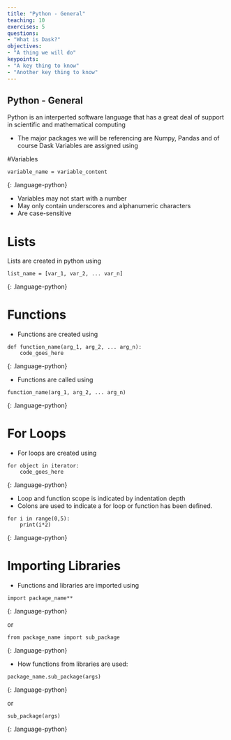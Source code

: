 ```yaml
---
title: "Python - General"
teaching: 10
exercises: 5
questions:
- "What is Dask?"
objectives:
- "A thing we will do"
keypoints:
- "A key thing to know"
- "Another key thing to know"
---
```


## Python - General

Python is an interperted software language that has a great deal of support in scientific and mathematical computing

* The major packages we will be referencing are Numpy, Pandas and of course Dask
Variables are assigned using

#Variables
~~~
variable_name = variable_content
~~~
{: .language-python}

* Variables may not start with a number
* May only contain underscores and alphanumeric characters
* Are case-sensitive
     
# Lists     
Lists are created in python using 

~~~
list_name = [var_1, var_2, ... var_n]
~~~
{: .language-python}

# Functions
* Functions are created using 

~~~
def function_name(arg_1, arg_2, ... arg_n):
    code_goes_here
~~~
{: .language-python}

* Functions are called using 

~~~
function_name(arg_1, arg_2, ... arg_n)
~~~
{: .language-python}

# For Loops
* For loops are created using

~~~
for object in iterator:
    code_goes_here
~~~
{: .language-python}

* Loop and function scope is indicated by indentation depth
* Colons are used to indicate a for loop or function has been defined.

~~~
for i in range(0,5):
    print(i*2)
~~~
{: .language-python}

# Importing Libraries

* Functions and libraries are imported using

~~~
import package_name**
~~~
{: .language-python}

or

~~~
from package_name import sub_package
~~~
{: .language-python}

* How functions from libraries are used:

~~~
package_name.sub_package(args)
~~~
{: .language-python}

or
~~~
sub_package(args)
~~~
{: .language-python}
